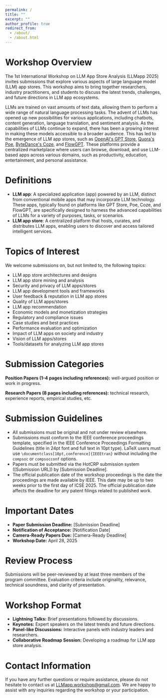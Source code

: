 ```yaml
---
permalink: /
title: ""
excerpt: ""
author_profile: true
redirect_from: 
  - /about/
  - /about.html
---
```


<span class='anchor' id='Overview'></span>
# Workshop Overview

The 1st International Workshop on LLM App Store Analysis (LLMapp 2025) invites submissions that explore various aspects of large language model (LLM) app stores. This workshop aims to bring together researchers, industry practitioners, and students to discuss the latest trends, challenges, and future directions in LLM app ecosystems.

LLMs are trained on vast amounts of text data, allowing them to perform a wide range of natural language processing tasks. The advent of LLMs has opened up new possibilities for various applications, including chatbots, content generation, language translation, and sentiment analysis.
As the capabilities of LLMs continue to expand, there has been a growing interest in making these models accessible to a broader audience. This has led to the emergence of LLM app stores, such as [OpenAI's GPT Store](https://chat.openai.com/gpts), [Quora's Poe](https://poe.com/explore), [ByteDance's Coze](https://www.coze.com/), and [FlowGPT](https://flowgpt.com/). These platforms provide a centralized marketplace where users can browse, download, and use LLM-based apps across various domains, such as productivity, education, entertainment, and personal assistance.

# Definitions

- **LLM app**: A specialized application (app) powered by an LLM, distinct from conventional mobile apps that may incorporate LLM technology. These apps, typically found on platforms like GPT Store, Poe, Coze, and FlowGPT, are specifically designed to harness the advanced capabilities of LLMs for a variety of purposes, tasks, or scenarios. 
- **LLM app store**: A centralized platform that hosts, curates, and distributes LLM apps, enabling users to discover and access tailored intelligent services.

# Topics of Interest

We welcome submissions on, but not limited to, the following topics:

- LLM app store architectures and designs
- LLM app store mining and analysis
- Security and privacy of LLM apps/stores
- LLM app development tools and frameworks
- User feedback & reputation in LLM app stores
- Quality of LLM apps/stores
- LLM app recommendation
- Economic models and monetization strategies
- Regulatory and compliance issues
- Case studies and best practices
- Performance evaluation and optimization
- Impact of LLM apps on society and industry
- Vision of LLM apps/stores
- Tools/datasets for analyzing LLM app stores

# Submission Categories

**Position Papers (1-4 pages including references):** well-argued position or work in progress.

**Research Papers (8 pages including references):** technical research, experience reports, empirical studies, etc.

# Submission Guidelines

- All submissions must be original and not under review elsewhere.
- Submissions must conform to the IEEE conference proceedings template, specified in the IEEE Conference Proceedings Formatting Guidelines (title in 24pt font and full text in 10pt type). LaTeX users must use `\documentclass[10pt,conference]{IEEEtran}` without including the `compsoc` or `compsocconf` options.
- Papers must be submitted via the HotCRP submission system ([Submission URL]) by [Submission Deadline].
- The official publication date of the workshop proceedings is the date the proceedings are made available by IEEE. This date may be up to two weeks prior to the first day of ICSE 2025. The official publication date affects the deadline for any patent filings related to published work.

# Important Dates

- **Paper Submission Deadline:** [Submission Deadline]
- **Notification of Acceptance:** [Notification Date]
- **Camera-Ready Papers Due:** [Camera-Ready Deadline]
- **Workshop Date:** April 28, 2025

# Review Process

Submissions will be peer-reviewed by at least three members of the program committee. Evaluation criteria include originality, relevance, technical soundness, and clarity of presentation.

# Workshop Format

- **Lightning Talks:** Brief presentations followed by discussions.
- **Keynotes:** Expert speakers on the latest trends and future directions.
- **Panel-like Discussions:** Interactive panels with industry leaders and researchers.
- **Collaborative Roadmap Session:** Developing a roadmap for LLM app store analysis.

# Contact Information

If you have any further questions or require assistance, please do not hesitate to contact us at [LLMapp.workshop@gmail.com](mailto:LLMapp.workshop@gmail.com). We are happy to assist with any inquiries regarding the workshop or your participation.

<br>
<br>
